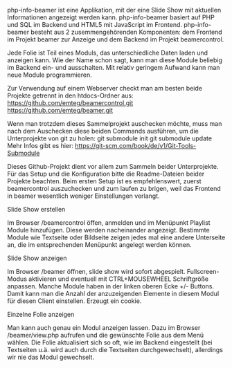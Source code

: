 php-info-beamer ist eine Applikation, mit der eine Slide Show mit aktuellen Informationen angezeigt werden kann. php-info-beamer basiert auf PHP und SQL im Backend und HTML5 mit JavaScript im Frontend. php-info-beamer besteht aus 2 zusemmengehörenden Komponenten: dem Frontend im Projekt beamer zur Anzeige und dem Backend im Projekt beamercontrol.

Jede Folie ist Teil eines Moduls, das unterschiedliche Daten laden und anzeigen kann. Wie der Name schon sagt, kann man diese Module beliebig im Backend ein- und ausschalten. Mit relativ geringem Aufwand kann man neue Module programmieren.

Zur Verwendung auf einem Webserver checkt man am besten beide Projekte getrennt in den htdocs-Ordner aus:
https://github.com/emteg/beamercontrol.git
https://github.com/emteg/beamer.git

Wenn man trotzdem dieses Sammelprojekt auschecken möchte, muss man nach dem Auschecken diese beiden Commands ausführen, um die Unterprojekte von git zu holen:
git submodule init
git submodule update
Mehr Infos gibt es hier:
https://git-scm.com/book/de/v1/Git-Tools-Submodule

Dieses Github-Projekt dient vor allem zum Sammeln beider Unterprojekte. Für das Setup und die Konfiguration bitte die Readme-Dateien beider Projekte beachten. Beim ersten Setup ist es empfehlenswert, zuerst beamercontrol auszuchecken und zum laufen zu brigen, weil das Frontend in beamer wesentlich weniger Einstellungen verlangt.

Slide Show erstellen

Im Browser /beamercontrol öffen, anmelden und im Menüpunkt Playlist Module hinzufügen. Diese werden nacheinander angezeigt. Bestimmte Module wie Textseite oder Bildseite zeigen jedes mal eine andere Unterseite an, die im entsprechenden Menüpunkt angelegt werden können.

Slide Show anzeigen

Im Browser /beamer öffnen, slide show wird sofort abgespielt. Fullscreen-Modus aktivieren und eventuell mit CTRL+MOUSEWHEEL Schriftgröße anpassen.
Manche Module haben in der linken oberen Ecke +/- Buttons. Damit kann man die Anzahl der anzuzeigenden Elemente in diesem Modul für diesen Client einstellen. Erzeugt ein cookie.

Einzelne Folie anzeigen

Man kann auch genau ein Modul anzeigen lassen. Dazu im Browser /beamer/view.php aufrufen und die gewünschte Folie aus dem Menü wählen. Die Folie aktualisiert sich so oft, wie im Backend eingestellt (bei Textseiten u.ä. wird auch durch die Textseiten durchgewechselt), allerdings wir nie das Modul gewechselt.
